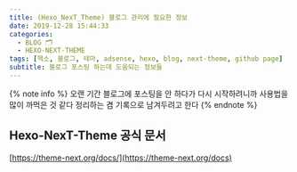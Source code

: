 ```yaml
---
title: (Hexo_NexT_Theme) 블로그 관리에 필요한 정보
date: 2019-12-28 15:44:33
categories:
  - BLOG 🗂
  - HEXO-NEXT-THEME
tags: [헥소, 블로그, 테마, adsense, hexo, blog, next-theme, github page]
subtitle: 블로그 포스팅 하는데 도움되는 정보들
---
```


{% note info %}
오랜 기간 블로그에 포스팅을 안 하다가 다시 시작하려니까 사용법을 많이 까먹은 것 같다
정리하는 겸 기록으로 남겨두려고 한다
{% endnote %}

## Hexo-NexT-Theme 공식 문서

[https://theme-next.org/docs/](https://theme-next.org/docs)
